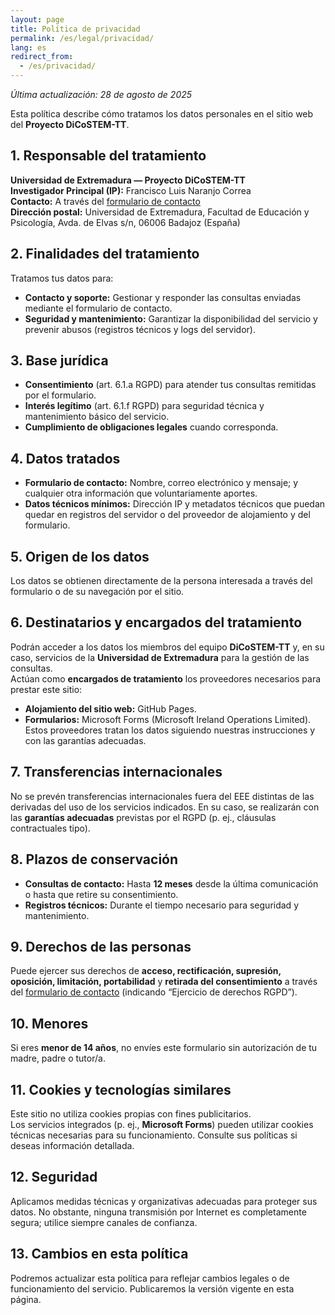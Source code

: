 ```yaml
---
layout: page
title: Política de privacidad
permalink: /es/legal/privacidad/
lang: es
redirect_from:
  - /es/privacidad/
---
```


_Última actualización: 28 de agosto de 2025_

Esta política describe cómo tratamos los datos personales en el sitio web del **Proyecto DiCoSTEM-TT**.

## 1. Responsable del tratamiento
**Universidad de Extremadura — Proyecto DiCoSTEM-TT**  
**Investigador Principal (IP):** Francisco Luis Naranjo Correa  
**Contacto:** A través del <a href="{{ '/es/contacto/' | relative_url }}">formulario de contacto</a>  
**Dirección postal:** Universidad de Extremadura, Facultad de Educación y Psicología, Avda. de Elvas s/n, 06006 Badajoz (España)

## 2. Finalidades del tratamiento
Tratamos tus datos para:
- **Contacto y soporte:** Gestionar y responder las consultas enviadas mediante el formulario de contacto.
- **Seguridad y mantenimiento:** Garantizar la disponibilidad del servicio y prevenir abusos (registros técnicos y logs del servidor).

## 3. Base jurídica
- **Consentimiento** (art. 6.1.a RGPD) para atender tus consultas remitidas por el formulario.
- **Interés legítimo** (art. 6.1.f RGPD) para seguridad técnica y mantenimiento básico del servicio.
- **Cumplimiento de obligaciones legales** cuando corresponda.

## 4. Datos tratados
- **Formulario de contacto:** Nombre, correo electrónico y mensaje; y cualquier otra información que voluntariamente aportes.
- **Datos técnicos mínimos:** Dirección IP y metadatos técnicos que puedan quedar en registros del servidor o del proveedor de alojamiento y del formulario.

## 5. Origen de los datos
Los datos se obtienen directamente de la persona interesada a través del formulario o de su navegación por el sitio.

## 6. Destinatarios y encargados del tratamiento
Podrán acceder a los datos los miembros del equipo **DiCoSTEM-TT** y, en su caso, servicios de la **Universidad de Extremadura** para la gestión de las consultas.  
Actúan como **encargados de tratamiento** los proveedores necesarios para prestar este sitio:
- **Alojamiento del sitio web:** GitHub Pages.
- **Formularios:** Microsoft Forms (Microsoft Ireland Operations Limited).
Estos proveedores tratan los datos siguiendo nuestras instrucciones y con las garantías adecuadas.

## 7. Transferencias internacionales
No se prevén transferencias internacionales fuera del EEE distintas de las derivadas del uso de los servicios indicados. En su caso, se realizarán con las **garantías adecuadas** previstas por el RGPD (p. ej., cláusulas contractuales tipo).

## 8. Plazos de conservación
- **Consultas de contacto:** Hasta **12 meses** desde la última comunicación o hasta que retire su consentimiento.
- **Registros técnicos:** Durante el tiempo necesario para seguridad y mantenimiento.

## 9. Derechos de las personas
Puede ejercer sus derechos de **acceso, rectificación, supresión, oposición, limitación, portabilidad** y **retirada del consentimiento** a través del <a href="{{ '/es/contacto/' | relative_url }}">formulario de contacto</a> (indicando “Ejercicio de derechos RGPD”).

## 10. Menores
Si eres **menor de 14 años**, no envíes este formulario sin autorización de tu madre, padre o tutor/a.

## 11. Cookies y tecnologías similares
Este sitio no utiliza cookies propias con fines publicitarios.  
Los servicios integrados (p. ej., **Microsoft Forms**) pueden utilizar cookies técnicas necesarias para su funcionamiento. Consulte sus políticas si deseas información detallada.

## 12. Seguridad
Aplicamos medidas técnicas y organizativas adecuadas para proteger sus datos. No obstante, ninguna transmisión por Internet es completamente segura; utilice siempre canales de confianza.

## 13. Cambios en esta política
Podremos actualizar esta política para reflejar cambios legales o de funcionamiento del servicio. Publicaremos la versión vigente en esta página.
